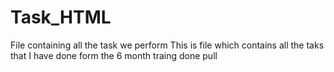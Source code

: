 # Task_HTML
File containing all the task we perform 
This is file which contains all the taks that I have done form the 6 month traing 
done pull
